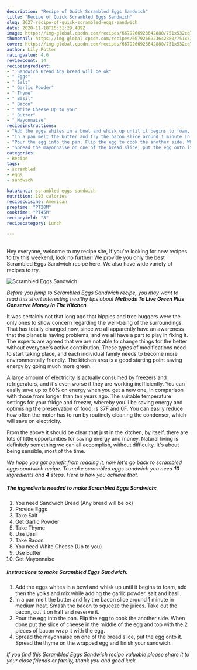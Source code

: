 ```yaml
---
description: "Recipe of Quick Scrambled Eggs Sandwich"
title: "Recipe of Quick Scrambled Eggs Sandwich"
slug: 2627-recipe-of-quick-scrambled-eggs-sandwich
date: 2020-11-18T15:31:29.489Z
image: https://img-global.cpcdn.com/recipes/6679266923642880/751x532cq70/scrambled-eggs-sandwich-recipe-main-photo.jpg
thumbnail: https://img-global.cpcdn.com/recipes/6679266923642880/751x532cq70/scrambled-eggs-sandwich-recipe-main-photo.jpg
cover: https://img-global.cpcdn.com/recipes/6679266923642880/751x532cq70/scrambled-eggs-sandwich-recipe-main-photo.jpg
author: Lily Potter
ratingvalue: 4.6
reviewcount: 14
recipeingredient:
- " Sandwich Bread Any bread will be ok"
- " Eggs"
- " Salt"
- " Garlic Powder"
- " Thyme"
- " Basil"
- " Bacon"
- " White Cheese Up to you"
- " Butter"
- " Mayonnaise"
recipeinstructions:
- "Add the eggs whites in a bowl and whisk up until it begins to foam, add then the yolks and mix while adding the garlic powder, salt and basil."
- "In a pan melt the butter and fry the bacon slice around 1 minute in medium heat. Smash the bacon to squeeze the juices. Take out the bacon, cut it on half and reserve it."
- "Pour the egg into the pan. Flip the egg to cook the another side. When done put the slice of cheese in the middle of the egg and top with the 2 pieces of bacon wrap it with the egg."
- "Spread the mayonnaise on one of the bread slice, put the egg onto it. Spread the thyme on the wrapped egg and finish your sandwich."
categories:
- Recipe
tags:
- scrambled
- eggs
- sandwich

katakunci: scrambled eggs sandwich 
nutrition: 193 calories
recipecuisine: American
preptime: "PT28M"
cooktime: "PT45M"
recipeyield: "3"
recipecategory: Lunch

---
```

<br>
Hey everyone, welcome to my recipe site, If you're looking for new recipes to try this weekend, look no further! We provide you only the best Scrambled Eggs Sandwich recipe here. We also have wide variety of recipes to try.
<br>


![Scrambled Eggs Sandwich](https://img-global.cpcdn.com/recipes/6679266923642880/751x532cq70/scrambled-eggs-sandwich-recipe-main-photo.jpg)

<i>Before you jump to Scrambled Eggs Sandwich recipe, you may want to read this short interesting healthy tips about 
<strong>Methods To Live Green Plus Conserve Money In The Kitchen</strong>.</i>
</br>

It was certainly not that long ago that hippies and tree huggers were the only ones to show concern regarding the well-being of the surroundings. That has totally changed now, since we all apparently have an awareness that the planet is having problems, and we all have a part to play in fixing it. The experts are agreed that we are not able to change things for the better without everyone's active contribution. These types of modifications need to start taking place, and each individual family needs to become more environmentally friendly. The kitchen area is a good starting point saving energy by going much more green.

A large amount of electricity is actually consumed by freezers and refrigerators, and it's even worse if they are working inefficiently. You can easily save up to 60% on energy when you get a new one, in comparison with those from longer than ten years ago. The suitable temperature settings for your fridge and freezer, whereby you'll be saving energy and optimising the preservation of food, is 37F and 0F. You can easily reduce how often the motor has to run by routinely cleaning the condenser, which will save on electricity.

From the above it should be clear that just in the kitchen, by itself, there are lots of little opportunities for saving energy and money. Natural living is definitely something we can all accomplish, without difficulty. It's about being sensible, most of the time.


<i>We hope you got benefit from reading it, now let's go back to scrambled eggs sandwich recipe. To make scrambled eggs sandwich you need <strong>10</strong> ingredients and <strong>4</strong> steps. Here is how you achieve that.
</i>

##### The ingredients needed to make Scrambled Eggs Sandwich:

1. You need  Sandwich Bread (Any bread will be ok)
1. Provide  Eggs
1. Take  Salt
1. Get  Garlic Powder
1. Take  Thyme
1. Use  Basil
1. Take  Bacon
1. You need  White Cheese (Up to you)
1. Use  Butter
1. Get  Mayonnaise


##### Instructions to make Scrambled Eggs Sandwich:

1. Add the eggs whites in a bowl and whisk up until it begins to foam, add then the yolks and mix while adding the garlic powder, salt and basil.
1. In a pan melt the butter and fry the bacon slice around 1 minute in medium heat. Smash the bacon to squeeze the juices. Take out the bacon, cut it on half and reserve it.
1. Pour the egg into the pan. Flip the egg to cook the another side. When done put the slice of cheese in the middle of the egg and top with the 2 pieces of bacon wrap it with the egg.
1. Spread the mayonnaise on one of the bread slice, put the egg onto it. Spread the thyme on the wrapped egg and finish your sandwich.


<i>If you find this Scrambled Eggs Sandwich recipe valuable please share it to your close friends or family, thank you and good luck.</i>
